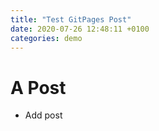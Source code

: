 ```yaml
---
title: "Test GitPages Post"
date: 2020-07-26 12:48:11 +0100
categories: demo
---
```


# A Post

- Add post
